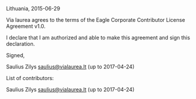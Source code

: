 Lithuania, 2015-06-29

Via laurea agrees to the terms of the Eagle Corporate Contributor License Agreement v1.0.

I declare that I am authorized and able to make this agreement and sign this declaration.

Signed,

Saulius Zilys saulius@vialaurea.lt (up to 2017-04-24)

List of contributors:

Saulius Zilys saulius@vialaurea.lt (up to 2017-04-24)
